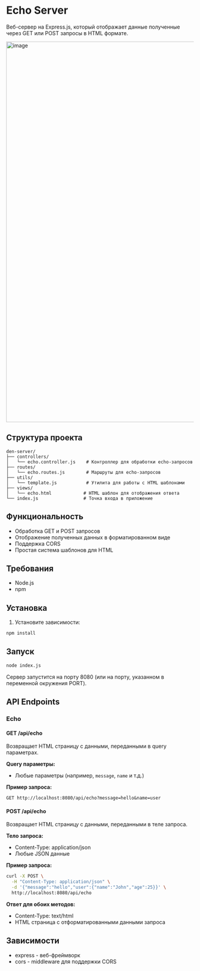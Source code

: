 # Echo Server

Веб-сервер на Express.js, который отображает данные полученные через GET или POST запросы в HTML формате.

<img width="1023" alt="image" src="https://github.com/user-attachments/assets/fbb100f5-1c12-49a6-8dd7-51788436dc8b" />

## Структура проекта

```
den-server/
├── controllers/
│   └── echo.controller.js    # Контроллер для обработки echo-запросов
├── routes/
│   └── echo.routes.js        # Маршруты для echo-запросов
├── utils/
│   └── template.js           # Утилита для работы с HTML шаблонами
├── views/
│   └── echo.html            # HTML шаблон для отображения ответа
└── index.js                 # Точка входа в приложение
```

## Функциональность

- Обработка GET и POST запросов
- Отображение полученных данных в форматированном виде
- Поддержка CORS
- Простая система шаблонов для HTML

## Требования

- Node.js
- npm

## Установка

1. Установите зависимости:

```bash
npm install
```

## Запуск

```bash
node index.js
```

Сервер запустится на порту 8080 (или на порту, указанном в переменной окружения PORT).

## API Endpoints

### Echo

#### GET /api/echo

Возвращает HTML страницу с данными, переданными в query параметрах.

**Query параметры:**

- Любые параметры (например, `message`, `name` и т.д.)

**Пример запроса:**

```
GET http://localhost:8080/api/echo?message=hello&name=user
```

#### POST /api/echo

Возвращает HTML страницу с данными, переданными в теле запроса.

**Тело запроса:**

- Content-Type: application/json
- Любые JSON данные

**Пример запроса:**

```bash
curl -X POST \
  -H "Content-Type: application/json" \
  -d '{"message":"hello","user":{"name":"John","age":25}}' \
  http://localhost:8080/api/echo
```

**Ответ для обоих методов:**

- Content-Type: text/html
- HTML страница с отформатированными данными запроса

## Зависимости

- express - веб-фреймворк
- cors - middleware для поддержки CORS
